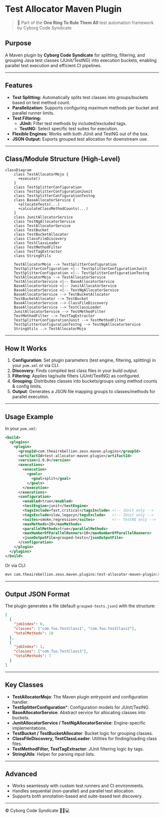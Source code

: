 
# Test Allocator Maven Plugin

> 💍 Part of the **One Ring To Rule Them All** test automation framework by Cyborg Code Syndicate

## Purpose

A Maven plugin by **Cyborg Code Syndicate** for splitting, filtering, and grouping Java test classes (JUnit/TestNG) into execution buckets, enabling parallel test execution and efficient CI pipelines.

---

## Features

- **Test Splitting:** Automatically splits test classes into groups/buckets based on test method count.
- **Parallelization:** Supports configuring maximum methods per bucket and parallel runner limits.
- **Test Filtering:**
  - **JUnit:** Filter test methods by included/excluded tags.
  - **TestNG:** Select specific test suites for execution.
- **Flexible Engines:** Works with both JUnit and TestNG out of the box.
- **JSON Output:** Exports grouped test allocation for downstream use.

---

## Class/Module Structure (High-Level)

```mermaid
classDiagram
    class TestAllocatorMojo {
      +execute()
    }
    class TestSplitterConfiguration
    class TestSplitterConfigurationJunit
    class TestSplitterConfigurationTestng
    class BaseAllocatorService {
      +allocateTests(...)
      +calculateClassMethodCounts(...)
    }
    class JunitAllocatorService
    class TestNgAllocatorService
    class TestAllocatorService
    class TestBucket
    class TestBucketAllocator
    class ClassFileDiscovery
    class TestClassLoader
    class TestMethodFilter
    class TestTagExtractor
    class StringUtils

    TestAllocatorMojo --> TestSplitterConfiguration
    TestSplitterConfiguration <|-- TestSplitterConfigurationJunit
    TestSplitterConfiguration <|-- TestSplitterConfigurationTestng
    TestAllocatorMojo --> TestAllocatorService
    TestAllocatorService <|-- BaseAllocatorService
    BaseAllocatorService <|-- JunitAllocatorService
    BaseAllocatorService <|-- TestNgAllocatorService
    BaseAllocatorService --> TestBucketAllocator
    TestBucketAllocator --> TestBucket
    BaseAllocatorService --> ClassFileDiscovery
    BaseAllocatorService --> TestClassLoader
    JunitAllocatorService --> TestMethodFilter
    TestMethodFilter --> TestTagExtractor
    TestSplitterConfigurationJunit --> TestMethodFilter
    TestSplitterConfigurationTestng --> TestNgAllocatorService
    StringUtils ..> TestAllocatorMojo
```

---

## How It Works

1. **Configuration**: Set plugin parameters (test engine, filtering, splitting) in your `pom.xml` or via CLI.
2. **Discovery**: Finds compiled test class files in your build output.
3. **Filtering**: Applies tag/suite filters (JUnit/TestNG) as configured.
4. **Grouping**: Distributes classes into buckets/groups using method counts & config limits.
5. **Output**: Generates a JSON file mapping groups to classes/methods for parallel execution.

---

## Usage Example

In your `pom.xml`:
```xml
<build>
  <plugins>
    <plugin>
      <groupId>com.theairebellion.zeus.maven.plugins</groupId>
      <artifactId>test-allocator-maven-plugin</artifactId>
      <version>1.0.0</version>
      <executions>
        <execution>
          <goals>
            <goal>split</goal>
          </goals>
        </execution>
      </executions>
      <configuration>
        <enabled>true</enabled>
        <testEngine>junit</testEngine>
        <tagsInclude>fast,critical</tagsInclude> <!-- JUnit only -->
        <tagsExclude>slow,legacy</tagsExclude>   <!-- JUnit only -->
        <suites>smoke,regression</suites>        <!-- TestNG only -->
        <maxMethods>20</maxMethods>
        <parallelMethods>true</parallelMethods>
        <maxNumberOfParallelRunners>10</maxNumberOfParallelRunners>
        <jsonOutputFile>grouped-tests</jsonOutputFile>
      </configuration>
    </plugin>
  </plugins>
</build>
```

Or via CLI:
```sh
mvn com.theairebellion.zeus.maven.plugins:test-allocator-maven-plugin:split   -DtestSplitter.enabled=true   -DtestSplitter.test.engine=junit   -DtestSplitter.junit.tags.include=fast,critical   -DtestSplitter.junit.tags.exclude=slow   -DtestSplitter.maxMethods=15   -DtestSplitter.parallel.methods=true   -DtestSplitter.max.number.runners=8
```

---

## Output JSON Format

The plugin generates a file (default `grouped-tests.json`) with the structure:

```json
[
  {
    "jobIndex": 0,
    "classes": ["com.foo.TestClass1", "com.foo.TestClass2"],
    "totalMethods": 18
  },
  {
    "jobIndex": 1,
    "classes": ["com.foo.TestClass3"],
    "totalMethods": 7
  }
]
```

---

## Key Classes

- **TestAllocatorMojo**: The Maven plugin entrypoint and configuration handler.
- **TestSplitterConfiguration***: Configuration models for JUnit/TestNG.
- **BaseAllocatorService**: Abstract service for allocating classes into buckets.
- **JunitAllocatorService / TestNgAllocatorService**: Engine-specific implementations.
- **TestBucket / TestBucketAllocator**: Bucket logic for grouping classes.
- **ClassFileDiscovery, TestClassLoader**: Utilities for finding/loading class files.
- **TestMethodFilter, TestTagExtractor**: JUnit filtering logic by tags.
- **StringUtils**: Helper for parsing input lists.

---

## Advanced
- Works seamlessly with custom test runners and CI environments.
- Handles sequential (non-parallel) and parallel test allocation.
- Supports both annotation-based and suite-based test discovery.

---

© Cyborg Code Syndicate 💍👨💻